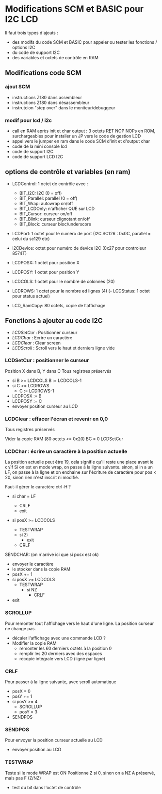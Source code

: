 # Modifications SCM et BASIC pour I2C LCD

Il faut trois types d'ajouts :

* des modifs du code SCM et BASIC pour appeler ou tester les fonctions / options I2C
* du code de support I2C
* des variables et octets de contrôle en RAM

## Modifications code SCM


### ajout SCM

* instructions Z180 dans assembleur
* instructions Z180 dans désassembleur
* instrutcion "step over" dans le moniteur/debuggeur

### modif pour lcd / i2c

* call en RAM après init et char output : 3 octets RET NOP NOPs en ROM, surchargeables pour installer un JP vers le code de gestion LCD
* appel vers le jumper en ram dans le code SCM d'init et d'output char
* code de la mini console lcd
* code de support I2C
* code de support LCD I2C
 


## options de contrôle et variables (en ram)

- LCDControl: 1 octet de contrôle avec :
	* BIT_I2C: I2C (0 = off)
	* BIT_Parallel: parallel (0 = off)
	* BIT_Wrap: autowrap on/off
	* BIT_LCDOnly: n'afficher QUE sur LCD
	* BIT_Cursor: curseur on/off
	* BIT_Blink: curseur clignotant on/off 
	* BIT_Block: curseur bloc/underscore
- LCDPort: 1 octet pour le numéro de port (I2C SC126 : 0x0C, parallel = celui du sc129 etc) 
- I2CDevice: octet pour numéro de device I2C (0x27 pour controleur 8574T)
- LCDPOSX: 1 octet pour position X
- LCDPOSY: 1 octet pour position Y
- LCDCOLS: 1 octet pour le nombre de colonnes (20)
- LCDROWS: 1 octet pour le nombre ed lignes (4)
(- LCDStatus: 1 octet pour status actuel)

- LCD_RamCopy: 80 octets, copie de l'affichage


## Fonctions à ajouter au code I2C

- *LCDSetCur* : Positionner curseur
- *LCDChar* : Ecrire un caractère
- *LCDClear* : Clear screen
- *LCDScroll* : Scroll vers le haut et derniers ligne vide

### LCDSetCur : positionner le curseur

Position X dans B, Y dans C
Tous registres préservés

- si B >= LCDCOLS 
	B := LCDCOLS-1
- si C >= LCDROWS
	- C := LCDROWS-1
- LCDPOSX := B
- LCDPOSY := C 
- envoyer position curseur au LCD

### LCDClear : effacer l'écran et revenir en 0,0

Tous registres préservés

Vider la copie RAM (80 octets <= 0x20)
BC = 0
LCDSetCur

### LCDChar : écrire un caractère à la position actuelle

La position actuelle peut être 19, cela signifie qu'il reste une place avant le cr/lf
Si on est en mode wrap, on passe à la ligne suivante.
sinon, si in a un LF, on passe à la ligne et on enchaine sur l'écriture de caractère pour pos < 20,
sinon rien n'est inscrit ni modifié.

Faut-il gérer le caractère ctrl-H ?

- si char = LF
	- CRLF
	- exit

- si posX >= LCDCOLS
	- TESTWRAP
	- si Z:
		- exit
	- CRLF

SENDCHAR: (on n'arrive ici que si posx est ok)

- envoyer le caractère
- le stocker dans la copie RAM
- posX += 1
- si posX >= LCDCOLS
	- TESTWRAP
		- si NZ
			- CRLF
- exit

### SCROLLUP

Pour remonter tout l'affichage vers le haut d'une ligne.
La position curseur ne change pas.

- décaler l'affichage avec une commande LCD ?
- Modifier la copie RAM
	- remonter les 60 derniers octets à la position 0
	- remplir les 20 derniers avec des espaces
	- recopie intégrale vers LCD (ligne par ligne)



### CRLF

Pour passer à la ligne suivante, avec scroll automatique

- posX = 0
- posY += 1
- si posY >= 4
	- SCROLLUP
	- posY = 3
- SENDPOS

### SENDPOS

Pour envoyer la position curseur actuelle au LCD

- envoyer position au LCD

### TESTWRAP

Teste si le mode WRAP est ON
Positionne Z si 0, sinon on a NZ
A préservé, mais pas F (Z/NZ)

- test du bit dans l'octet de contrôle


